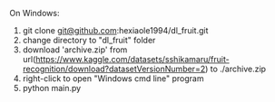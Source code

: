 On Windows:
1. git clone git@github.com:hexiaole1994/dl_fruit.git
2. change directory to "dl_fruit" folder
3. download 'archive.zip' from url(https://www.kaggle.com/datasets/sshikamaru/fruit-recognition/download?datasetVersionNumber=2) to ./archive.zip
4. right-click to open "Windows cmd line" program
5. python main.py
